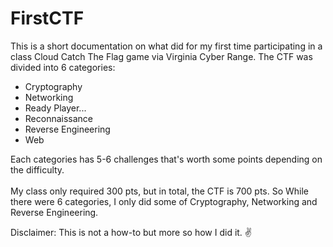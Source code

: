 # FirstCTF
This is a short documentation on what did for my first time participating in a class Cloud Catch The Flag game via Virginia Cyber Range.
The CTF was divided into 6 categories:
<ul>
  <li>Cryptography</li>
  <li>Networking</li>
  <li>Ready Player...</li>
  <li>Reconnaissance</li>
  <li>Reverse Engineering</li>
  <li>Web</li>
</ul>

Each categories has 5-6 challenges that's worth some points depending on the difficulty. </br>  
My class only required 300 pts, but in total, the CTF is 700 pts. So While there were 6 categories, I only did some of Cryptography, Networking and Reverse Engineering.


Disclaimer: This is not a how-to but more so how I did it. :v:

